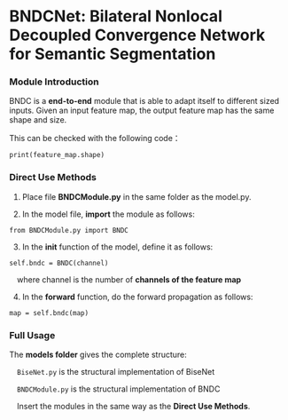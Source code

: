 # BNDCNet: Bilateral Nonlocal Decoupled Convergence Network for Semantic Segmentation

### Module Introduction
BNDC is a **end-to-end** module that is able to adapt itself to different sized inputs. 
Given an input feature map, the output feature map has the same shape and size.

This can be checked with the following code：
  ```
  print(feature_map.shape)
  ```

### Direct Use Methods

1. Place file **BNDCModule.py** in the same folder as the model.py.

2. In the model file, **import** the module as follows:
  ```
  from BNDCModule.py import BNDC
  ```

3. In the **__init__** function of the model, define it as follows:
  ```
  self.bndc = BNDC(channel)
  ```
&ensp;&ensp;where channel is the number of **channels of the feature map**

4. In the **forward** function, do the forward propagation as follows:
  ```
  map = self.bndc(map)
  ```

### Full Usage

The **models folder** gives the complete structure:

&ensp;&ensp;```BiseNet.py``` is the structural implementation of BiseNet
  
&ensp;&ensp;```BNDCModule.py``` is the structural implementation of BNDC
  
&ensp;&ensp;Insert the modules in the same way as the **Direct Use Methods**.




